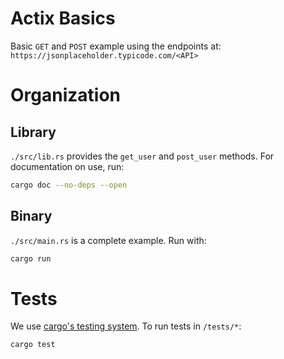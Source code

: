 # Actix Basics 

Basic `GET` and `POST` example using the endpoints at: `https://jsonplaceholder.typicode.com/<API>`

# Organization

## Library

`./src/lib.rs` provides the `get_user` and `post_user` methods. For documentation on use, run:

```bash
cargo doc --no-deps --open
```

## Binary

`./src/main.rs` is a complete example. Run with:

```bash
cargo run
```

# Tests

We use [cargo's testing system](https://doc.rust-lang.org/cargo/commands/cargo-test.html). To run tests in `/tests/*`:

```bash
cargo test
```
